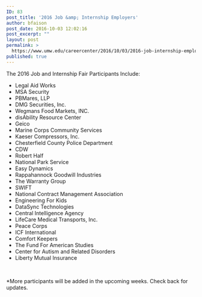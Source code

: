 ```yaml
---
ID: 83
post_title: '2016 Job &amp; Internship Employers'
author: bfaison
post_date: 2016-10-03 12:02:16
post_excerpt: ""
layout: post
permalink: >
  https://www.umw.edu/careercenter/2016/10/03/2016-job-internship-employers/
published: true
---
```

The 2016 Job and Internship Fair Participants Include:
<ul>
 	<li>Legal Aid Works</li>
 	<li>MSA Security</li>
 	<li>PBMares, LLP</li>
 	<li>DMG Securities, Inc.</li>
 	<li>Wegmans Food Markets, INC.</li>
 	<li>disAbility Resource Center</li>
 	<li>Geico</li>
 	<li>Marine Corps Community Services</li>
 	<li>Kaeser Compressors, Inc.</li>
 	<li>Chesterfield County Police Department</li>
 	<li>CDW</li>
 	<li>Robert Half</li>
 	<li>National Park Service</li>
 	<li>Easy Dynamics</li>
 	<li>Rappahannock Goodwill Industries</li>
 	<li>The Warranty Group</li>
 	<li>SWIFT</li>
 	<li>National Contract Management Association</li>
 	<li>Engineering For Kids</li>
 	<li>DataSync Technologies</li>
 	<li>Central Intelligence Agency</li>
 	<li>LifeCare Medical Transports, Inc.</li>
 	<li>Peace Corps</li>
 	<li>ICF International</li>
 	<li>Comfort Keepers</li>
 	<li>The Fund For American Studies</li>
 	<li>Center for Autism and Related Disorders</li>
 	<li>Liberty Mutual Insurance</li>
</ul>
&nbsp;

*More participants will be added in the upcoming weeks. Check back for updates.

&nbsp;